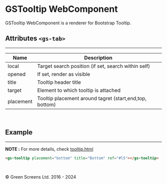 # GSTooltip WebComponent
 
GSTooltip WebComponent is a renderer for Bootstrap Tooltip.
 
## Attributes ```<gs-tab>```
---
 
| Name               | Description                                              |
|--------------------|----------------------------------------------------------|
| local              | Target search position (if set, search within self)      |
| opened             | If set, render as visible                                |
| title              | Tooltip header title                                     |
| target             | Element to which tooltip is attached                     |
| placement          | Tooltip placement around tagret (start,end,top, bottom)  |
 
<br>

## Example
---
 
**NOTE :**
For more details, check [tooltip.html](../../demos/tooltip.html)
 
```html
<gs-tooltip placement="bottom" title="Bottom" ref="#l5"></gs-tooltip>
```

<br>

&copy; Green Screens Ltd. 2016 - 2024
